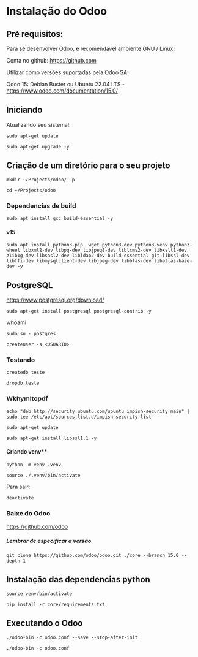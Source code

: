 # Instalação do Odoo 
## Pré requisitos: 

Para se desenvolver Odoo, é recomendável ambiente GNU / Linux;

Conta no github: https://github.com

Utilizar como versões suportadas pela Odoo SA:

Odoo 15: Debian Buster ou Ubuntu 22.04 LTS - https://www.odoo.com/documentation/15.0/

## Iniciando 

Atualizando seu sistema!

`sudo apt-get update`

`sudo apt-get upgrade -y`

## Criação de um diretório para o seu projeto 
`mkdir ~/Projects/odoo/ -p`

`cd ~/Projects/odoo`

### Dependencias de build 

`sudo apt install gcc build-essential -y`

#### v15

`sudo apt install python3-pip  wget python3-dev python3-venv python3-wheel libxml2-dev libpq-dev libjpeg8-dev liblcms2-dev libxslt1-dev zlib1g-dev libsasl2-dev libldap2-dev build-essential git libssl-dev libffi-dev libmysqlclient-dev libjpeg-dev libblas-dev libatlas-base-dev -y`

## PostgreSQL 

https://www.postgresql.org/download/

`sudo apt-get install postgresql postgresql-contrib -y`

whoami 

`sudo su - postgres`

`createuser -s <USUARIO>`

###  Testando
 
`createdb teste`
    
`dropdb teste`

### Wkhymltopdf

`echo "deb http://security.ubuntu.com/ubuntu impish-security main" | sudo tee /etc/apt/sources.list.d/impish-security.list`

`sudo apt-get update`

`sudo apt-get install libssl1.1 -y`


#### Criando venv**

`python -m venv .venv`

`source ./.venv/bin/activate`

Para sair:

`deactivate`

### Baixe do Odoo 
https://github.com/odoo

##### Lembrar de especificar a versão
`git clone https://github.com/odoo/odoo.git ./core --branch 15.0 --depth 1`

##  Instalação das dependencias python 

`source venv/bin/activate`
    
`pip install -r core/requirements.txt`

##  Executando o Odoo 

`./odoo-bin -c odoo.conf --save --stop-after-init`

`./odoo-bin -c odoo.conf`
